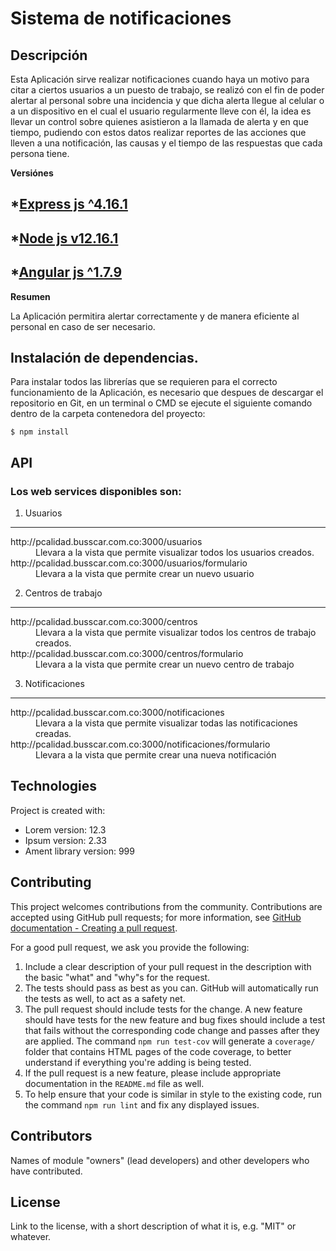 # Sistema de notificaciones

## Descripción

Esta Aplicación sirve realizar notificaciones cuando haya un motivo para citar a ciertos usuarios a un puesto de trabajo,
se realizó con el fin de poder alertar al personal sobre una incidencia y que dicha alerta llegue al celular o a un dispositivo
en el cual el usuario regularmente lleve con él, la idea es llevar un control sobre quienes asistieron a la llamada de alerta y en que tiempo,
pudiendo con estos datos realizar reportes de las acciones que lleven a una notificación, las causas y el tiempo de las respuestas que cada persona
tiene.

**Versiónes**

*[Express js ^4.16.1](https://expressjs.com/es/)
---
*[Node js v12.16.1](https://nodejs.org/en/)
---
*[Angular js ^1.7.9](https://code.angularjs.org/1.7.9/docs/api)
---


**Resumen**

La Aplicación permitira alertar correctamente y de manera eficiente al personal en caso de ser necesario.


## Instalación de dependencias.

Para instalar todos las librerías que se requieren para el correcto funcionamiento de la Aplicación, es necesario que despues de descargar el repositorio en Git, en un terminal o CMD se ejecute el siguiente comando dentro de la carpeta contenedora del proyecto:

```
$ npm install
```

## API

### Los web services disponibles son:


1. Usuarios

---
<dl>
  <dt>http://pcalidad.busscar.com.co:3000/usuarios</dt>
  <dd>Llevara a la vista que permite visualizar todos los usuarios creados.</dd>

  <dt>http://pcalidad.busscar.com.co:3000/usuarios/formulario</dt>
    <dd>Llevara a la vista que permite crear un nuevo usuario</dd>
</dl>


2. Centros de trabajo

---
<dl>
  <dt>http://pcalidad.busscar.com.co:3000/centros</dt>
  <dd>Llevara a la vista que permite visualizar todos los centros de trabajo creados.</dd>

  <dt>http://pcalidad.busscar.com.co:3000/centros/formulario</dt>
    <dd>Llevara a la vista que permite crear un nuevo centro de trabajo</dd>
</dl>

3. Notificaciones

---
<dl>
  <dt>http://pcalidad.busscar.com.co:3000/notificaciones</dt>
  <dd>Llevara a la vista que permite visualizar todas las notificaciones creadas.</dd>

  <dt>http://pcalidad.busscar.com.co:3000/notificaciones/formulario</dt>
    <dd>Llevara a la vista que permite crear una nueva notificación</dd>
</dl>


## Technologies
Project is created with:
* Lorem version: 12.3
* Ipsum version: 2.33
* Ament library version: 999


## Contributing

This project welcomes contributions from the community. Contributions are
accepted using GitHub pull requests; for more information, see
[GitHub documentation - Creating a pull request](https://help.github.com/articles/creating-a-pull-request/).

For a good pull request, we ask you provide the following:

1. Include a clear description of your pull request in the description
   with the basic "what" and "why"s for the request.
2. The tests should pass as best as you can. GitHub will automatically run
   the tests as well, to act as a safety net.
3. The pull request should include tests for the change. A new feature should
   have tests for the new feature and bug fixes should include a test that fails
   without the corresponding code change and passes after they are applied.
   The command `npm run test-cov` will generate a `coverage/` folder that
   contains HTML pages of the code coverage, to better understand if everything
   you're adding is being tested.
4. If the pull request is a new feature, please include appropriate documentation
   in the `README.md` file as well.
5. To help ensure that your code is similar in style to the existing code,
   run the command `npm run lint` and fix any displayed issues.

## Contributors

Names of module "owners" (lead developers) and other developers who
have contributed.

## License

Link to the license, with a short description of what it is,
e.g. "MIT" or whatever.  
